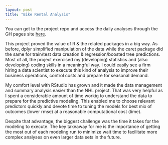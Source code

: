 ```yaml
---
layout: post
title: "Bike Rental Analysis"
---
```

You can get to the project repo and access the daily analyses through the GH pages site [here](https://tkidol.github.io/ST558-Project-2/).

This project proved the value of R & the related packages in a big way.  As before, dplyr simplified manipulation of the data while the caret package did the same for train/test data creation & regression/boosted tree predictions. Most of all, the project exercised my (developing) statistics and (also developing) coding skills in a meaningful way.  I could easily see a firm hiring a data scientist to execute this kind of analysis to improve their business operations, control costs and prepare for seasonal demand.     

My comfort level with RStudio has grown and it made the data management and summary analysis easier than the NHL project.  That was very helpful as I spent a considerable amount of time workig to understand the data to prepare for the predictive modeling.  This enabled me to choose relevant predictors quickly and devote time to tuning the models for best mix of outcomes (lower rmse) at a reasonable computational cost (time).  

Despite that advantage, the biggest challenge was the time it takes for the modeling to execute.  The key takeaway for me is the importance of getting the most out of each modeling run to minimize wait time to facilitate more complex analyses on even larger data sets in the future.

